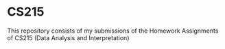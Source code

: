# CS215

This repository consists of my submissions of the Homework Assignments of CS215 (Data Analysis and Interpretation)
